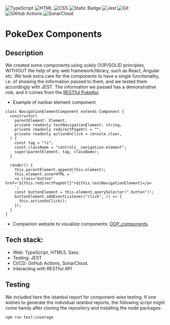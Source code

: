 <div>
<img src="https://img.shields.io/badge/TypeScript-3178C6?style=flat&logo=typescript&logoColor=white&labelColor=3178C6" alt="TypeScript" />
<img src="https://img.shields.io/badge/HTML-E34F26?style=flat&logo=html5&logoColor=white&labelColor=E34F26" alt="HTML" />
  <img src="https://img.shields.io/badge/CSS-1572B6?style=flat&logo=css3&logoColor=white&labelColor=1572B6" alt="CSS" />
<img alt="Static Badge" src="https://img.shields.io/badge/Sass-%23fadadd?style=flat&logo=Sass&labelColor=%23fadadd&color=%23fadadd">
<img src="https://img.shields.io/badge/Jest-C21325?style=flat&logo=jest&logoColor=white&labelColor=C21325" alt="Jest" />
<img src="https://img.shields.io/badge/Git-F05032?style=flat&logo=git&logoColor=white&labelColor=F05032" alt="Git" />
<img src="https://img.shields.io/badge/GitHub_Actions-2088FF?style=flat&logo=github-actions&logoColor=white&labelColor=2088FF" alt="GitHub Actions" />
<img src="https://img.shields.io/badge/SonarCloud-4E9BCD?style=flat&logo=sonarcloud&logoColor=white&labelColor=4E9BCD" alt="SonarCloud" />
</div>

# PokeDex Components

## Description
We created some components using solely OOP/SOLID principles, WITHOUT the help of any web framework/library, such as React, Angular etc. We took extra care for the components to have a single functionality, i.e. of showing the information passed to them, and we tested them accordingly with JEST. The information we passed has a demonstrative role, and it comes from the  [RESTful PokeApi](https://pokeapi.co/).

* Example of navbar element component
```
class NavigationElementComponent extends Component {
  constructor(
    parentElement: Element,
    private readonly textNavigationElement: string,
    private readonly redirectPageUrl = "",
    private readonly actionOnClick = console.clear,
  ) {
    const tag = "li";
    const className = "controls__navigation-element";
    super(parentElement, tag, className);
  }

  render() {
    this.parentElement.append(this.element);
    this.element.innerHTML = `
    <a class="button" href="${this.redirectPageUrl}">${this.textNavigationElement}</a>
    `;
    const buttonElement = this.element.querySelector(".button")!;
    buttonElement.addEventListener("click", () => {
      this.actionOnClick();
    });
  }
}
``` 

* Companion website to visualize components: [OOP_components](https://oop-components-testing-ofq15ebub-vladimirrotariu.vercel.app/).

## Tech stack:
* Web: TypeScript, HTML5, Sass.
* Testing: JEST
* CI/CD: GitHub Actions, SonarCloud.
* Interacting with RESTful API
## Testing
We included here the istanbul report for component-wise testing. If one wishes to generate the individual istanbul reports, the following script might come handy after cloning the repository and installing the node packages:
```
npm run test:coverage

```
